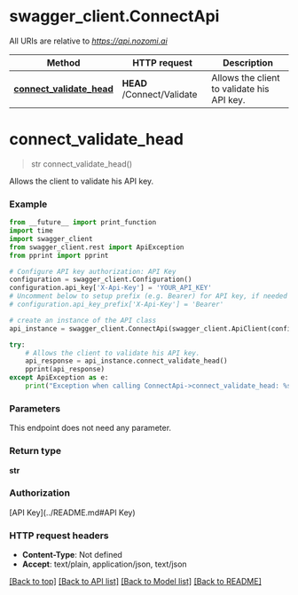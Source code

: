 # swagger_client.ConnectApi

All URIs are relative to *https://api.nozomi.ai*

Method | HTTP request | Description
------------- | ------------- | -------------
[**connect_validate_head**](ConnectApi.md#connect_validate_head) | **HEAD** /Connect/Validate | Allows the client to validate his API key.

# **connect_validate_head**
> str connect_validate_head()

Allows the client to validate his API key.

### Example
```python
from __future__ import print_function
import time
import swagger_client
from swagger_client.rest import ApiException
from pprint import pprint

# Configure API key authorization: API Key
configuration = swagger_client.Configuration()
configuration.api_key['X-Api-Key'] = 'YOUR_API_KEY'
# Uncomment below to setup prefix (e.g. Bearer) for API key, if needed
# configuration.api_key_prefix['X-Api-Key'] = 'Bearer'

# create an instance of the API class
api_instance = swagger_client.ConnectApi(swagger_client.ApiClient(configuration))

try:
    # Allows the client to validate his API key.
    api_response = api_instance.connect_validate_head()
    pprint(api_response)
except ApiException as e:
    print("Exception when calling ConnectApi->connect_validate_head: %s\n" % e)
```

### Parameters
This endpoint does not need any parameter.

### Return type

**str**

### Authorization

[API Key](../README.md#API Key)

### HTTP request headers

 - **Content-Type**: Not defined
 - **Accept**: text/plain, application/json, text/json

[[Back to top]](#) [[Back to API list]](../README.md#documentation-for-api-endpoints) [[Back to Model list]](../README.md#documentation-for-models) [[Back to README]](../README.md)

